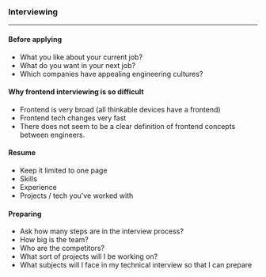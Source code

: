 
### Interviewing

---

#### Before applying

- What you like about your current job?
- What do you want in your next job?
- Which companies have appealing engineering cultures?

#### Why frontend interviewing is so difficult

- Frontend is very broad (all thinkable devices have a frontend)
- Frontend tech changes very fast
- There does not seem to be a clear definition of frontend concepts between engineers. 

#### Resume

- Keep it limited to one page
 - Skills
 - Experience
 - Projects / tech you've worked with

#### Preparing

- Ask how many steps are in the interview process?
- How big is the team?
- Who are the competitors?
- What sort of projects will I be working on?
- What subjects will I face in my technical interview so that I can prepare

